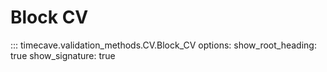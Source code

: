 # Block CV

::: timecave.validation_methods.CV.Block_CV
    options:
        show_root_heading: true
        show_signature: true